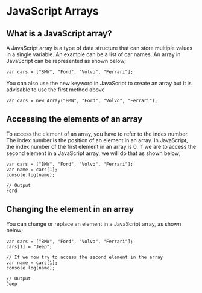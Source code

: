 # JavaScript Arrays

## What is a JavaScript array?

A JavaScript array is a type of data structure that can store multiple values in a single variable.
An example can be a list of car names. An array in JavaScript can be represented as shown below;

```
var cars = ["BMW", "Ford", "Volvo", "Ferrari"];
```

You can also use the new keyword in JavaScript to create an array but it is advisable to use the first
method above

```
var cars = new Array("BMW", "Ford", "Volvo", "Ferrari");
```

## Accessing the elements of an array

To access the element of an array, you have to refer to the index number. The index number is the position
of an element in an array.
In JavaScript, the index number of the first element in an array is 0. If we are to access the second
element in a JavaScript array, we will do that as shown below;

```
var cars = ["BMW", "Ford", "Volvo", "Ferrari"];
var name = cars[1];
console.log(name);

// Output
Ford
```

## Changing the element in an array

You can change or replace an element in a JavaScript array, as shown below;

```
var cars = ["BMW", "Ford", "Volvo", "Ferrari"];
cars[1] = "Jeep";

// If we now try to access the second element in the array
var name = cars[1];
console.log(name);

// Output
Jeep
```
